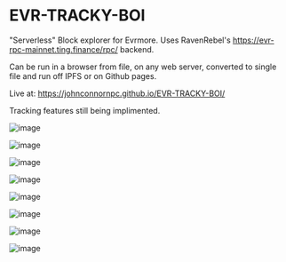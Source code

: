 # EVR-TRACKY-BOI

"Serverless" Block explorer for Evrmore.  Uses RavenRebel's https://evr-rpc-mainnet.ting.finance/rpc/ backend.

Can be run in a browser from file, on any web server, converted to single file and run off IPFS or on Github pages.

Live at:  https://johnconnornpc.github.io/EVR-TRACKY-BOI/

Tracking features still being implimented.


![image](https://github.com/user-attachments/assets/f1e2d875-0ce4-4df5-984b-72a9b328d20e)

![image](https://github.com/user-attachments/assets/b966db71-1705-4dd0-a411-a9075e14b227)

![image](https://github.com/user-attachments/assets/2bb75840-b09f-4d20-a8c5-d5c3d362f1c5)

![image](https://github.com/user-attachments/assets/7442c0eb-23dd-4782-b365-a729314550d7)

![image](https://github.com/user-attachments/assets/9b1a9f92-864c-416a-a9a6-8faebdd11b43)

![image](https://github.com/user-attachments/assets/306445ad-c539-445f-a356-1bc920e0fb5f)

![image](https://github.com/user-attachments/assets/e2f57783-00a4-48b6-98a4-2d7c1cf8cea9)

![image](https://github.com/user-attachments/assets/9c147bac-134e-4bde-b618-5be254bbabf9)
